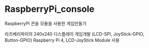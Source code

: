 # RaspberryPi_console
RaspberryPi 콘솔 모듈을 사용한 게임만들기

라즈베리파이의 240x240 디스플레이 게임개발
(LCD-SPI, JoyStick-GPIO, Button-GPIO)
Raspberry Pi 4, LCD-JoyStick Module 사용
